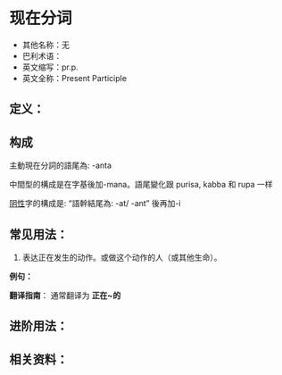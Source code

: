 # 现在分词

* 其他名称：无
* 巴利术语：
* 英文缩写：pr.p.
* 英文全称：Present Participle

## 定义：

## 构成

主動現在分詞的語尾為: -anta 

中間型的構成是在字基後加-mana。語尾變化跟 purisa, kabba 和 rupa 一样

[阴性](declension/feminine.md)字的構成是: “語幹結尾為: -at/ -ant” 後再加-i 


## 常见用法：

1. 表达正在发生的动作。或做这个动作的人（或其他生命）。

**例句：**

**翻译指南**： 通常翻译为 **正在~的**


## 进阶用法：


## 相关资料：

